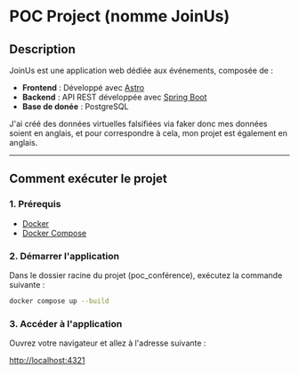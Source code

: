 # POC Project (nomme JoinUs)

## Description

JoinUs est une application web dédiée aux événements, composée de :
- **Frontend** : Développé avec [Astro](https://astro.build/)
- **Backend** : API REST développée avec [Spring Boot](https://spring.io/projects/spring-boot)
- **Base de donée** : PostgreSQL

J'ai créé des données virtuelles falsifiées via faker donc mes données soient en anglais, et pour correspondre à cela, mon projet est également en anglais.

---

## Comment exécuter le projet

### 1. Prérequis

- [Docker](https://www.docker.com/)
- [Docker Compose](https://docs.docker.com/compose/)

### 2. Démarrer l'application

Dans le dossier racine du projet (poc_conférence), exécutez la commande suivante :

```bash
docker compose up --build
````

### 3. Accéder à l'application

Ouvrez votre navigateur et allez à l'adresse suivante :

[http://localhost:4321](http://localhost:4321)

